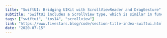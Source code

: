 ```yaml
---
title: "SwiftUI: Bridging UIKit with ScrollViewReader and DragGesture"
subtitle: "SwiftUI includes a ScrollView type, which is similar in function to it's UIKit counterpart. However, until recently, SwiftUI lacked the ability to progammatically scroll to a particular offset in the ScrollView. With iOS 14, this is now possible, and in this post, Federico Zanetello uses this new ability, together with DragGesture, to implement his own version of an index list."
tags: ["swiftui", "ios14", "scrollview"]
link: "https://www.fivestars.blog/code/section-title-index-swiftui.html"
date: "2020-07-15"
---
```

